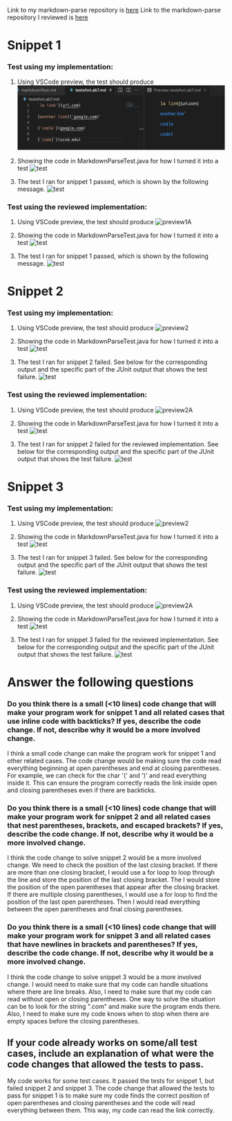 Link to my markdown-parse repository is [here](https://github.com/MikiiiST/markdown-parser)
Link to the markdown-parse repository I reviewed is [here](https://github.com/ayushs2725/markdown-parser)

# Snippet 1
### Test using my implementation:

1) Using VSCode preview, the test should produce
![preview1](snippet1Preview.png)

2) Showing the code in MarkdownParseTest.java for how I turned it into a test
![test](snippet1How)

3) The test I ran for snippet 1 passed, which is shown by the following message.
![test](snippet1TestJava)

### Test using the reviewed implementation:
1) Using VSCode preview, the test should produce
![preview1A](snippet1PreviewA)

2) Showing the code in MarkdownParseTest.java for how I turned it into a test
![test](snippet1How)

3) The test I ran for snippet 1 passed, which is shown by the following message.
![test](snippet1TestA)

# Snippet 2
### Test using my implementation:

1) Using VSCode preview, the test should produce
![preview2](snippet2PreviewMe)

2) Showing the code in MarkdownParseTest.java for how I turned it into a test
![test](snippet2How)

3) The test I ran for snippet 2 failed. See below for the corresponding output and the specific part of the JUnit output that shows the test failure.
![test](snippet2TestMe)

### Test using the reviewed implementation:
1) Using VSCode preview, the test should produce
![preview2A](snippet2PreviewA)

2) Showing the code in MarkdownParseTest.java for how I turned it into a test
![test](snippet2How)

3) The test I ran for snippet 2 failed for the reviewed implementation. See below for the corresponding output and the specific part of the JUnit output that shows the test failure.
![test](snippet2TestA)

# Snippet 3
### Test using my implementation:

1) Using VSCode preview, the test should produce
![preview2](snippet3PreviewMe)

2) Showing the code in MarkdownParseTest.java for how I turned it into a test
![test](snippet3How)

3) The test I ran for snippet 3 failed. See below for the corresponding output and the specific part of the JUnit output that shows the test failure.
![test](snippet3TestMe)

### Test using the reviewed implementation:
1) Using VSCode preview, the test should produce
![preview2A](snippet3PreviewA)

2) Showing the code in MarkdownParseTest.java for how I turned it into a test
![test](snippet3How)

3) The test I ran for snippet 3 failed for the reviewed implementation. See below for the corresponding output and the specific part of the JUnit output that shows the test failure.
![test](snippet3TestA)

# Answer the following questions
### Do you think there is a small (<10 lines) code change that will make your program work for snippet 1 and all related cases that use inline code with backticks? If yes, describe the code change. If not, describe why it would be a more involved change.
I think a small code change can make the program work for snippet 1 and other related cases. The code change would be making sure the code read everything beginning at open parentheses and end at closing parentheses. For example, we can check for the char '(' and ')' and read everything inside it. This can ensure the program correctly reads the link inside open and closing parentheses even if there are backticks.

### Do you think there is a small (<10 lines) code change that will make your program work for snippet 2 and all related cases that nest parentheses, brackets, and escaped brackets? If yes, describe the code change. If not, describe why it would be a more involved change.
I think the code change to solve snippet 2 would be a more involved change. We need to check the position of the last closing bracket. If there are more than one closing bracket, I would use a for loop to loop through the line and store the position of the last closing bracket. The I would store the position of the open parentheses that appear after the closing bracket. If there are multiple closing parentheses, I would use a for loop to find the position of the last open parentheses. Then I would read everything between the open parentheses and final closing parentheses.

### Do you think there is a small (<10 lines) code change that will make your program work for snippet 3 and all related cases that have newlines in brackets and parentheses? If yes, describe the code change. If not, describe why it would be a more involved change.
I think the code change to solve snippet 3 would be a more involved change. I would need to make sure that my code can handle situations where there are line breaks. Also, I need to make sure that my code can read without open or closing parentheses. One way to solve the situation can be to look for the string ".com" and make sure the program ends there. Also, I need to make sure my code knows when to stop when there are empty spaces before the closing parentheses. 

## If your code already works on some/all test cases, include an explanation of what were the code changes that allowed the tests to pass.
My code works for some test cases. It passed the tests for snippet 1, but failed snippet 2 and snippet 3. The code change that allowed the tests to pass for snippet 1 is to make sure my code finds the correct position of open parentheses and closing parentheses and the code will read everything between them. This way, my code can read the link correctly. 
